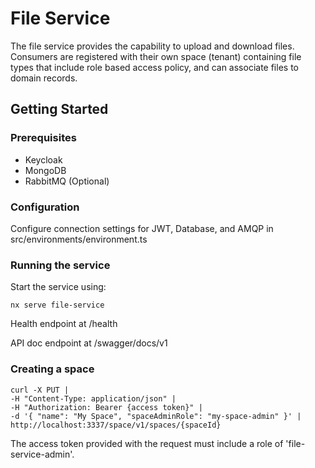 # File Service

The file service provides the capability to upload and download files. 
Consumers are registered with their own space (tenant) containing file types 
that include role based access policy, and can associate files to domain records.

## Getting Started

### Prerequisites
- Keycloak
- MongoDB
- RabbitMQ (Optional)

### Configuration
Configure connection settings for JWT, Database, and AMQP in 
src/environments/environment.ts

### Running the service
Start the service using:
```
nx serve file-service
```
Health endpoint at /health

API doc endpoint at /swagger/docs/v1

### Creating a space
```
curl -X PUT | 
-H "Content-Type: application/json" |
-H "Authorization: Bearer {access token}" |
-d '{ "name": "My Space", "spaceAdminRole": "my-space-admin" }' |
http://localhost:3337/space/v1/spaces/{spaceId}

```
The access token provided with the request must include a role of 'file-service-admin'.
